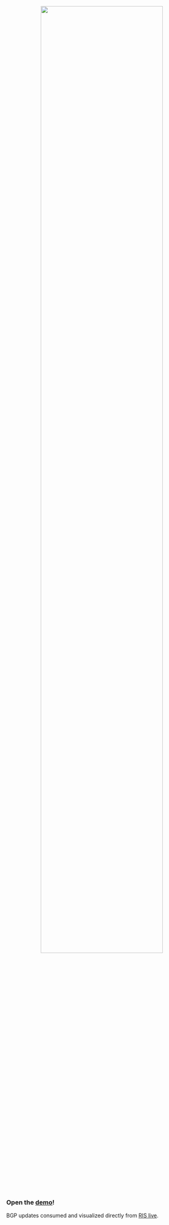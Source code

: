 <p align="center">
     <a href="https://vasturiano.github.io/ris-live-viz/"><img width="80%" src="https://vasturiano.github.io/ris-live-viz/preview.png"></a>
</p>

### Open the [demo](https://vasturiano.github.io/ris-live-viz/)!

BGP updates consumed and visualized directly from [RIS live](https://ris-live.ripe.net/).